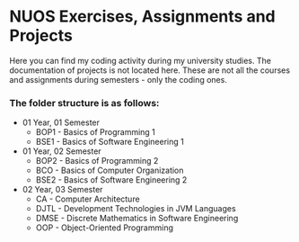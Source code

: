 # NUOS Exercises, Assignments and Projects
Here you can find my coding activity during my university studies. The documentation of projects is not located here.
These are not all the courses and assignments during semesters - only the coding ones.

### The folder structure is as follows:
- 01 Year, 01 Semester
  - BOP1 - Basics of Programming 1
  - BSE1 - Basics of Software Engineering 1
- 01 Year, 02 Semester
  - BOP2 - Basics of Programming 2
  - BCO - Basics of Computer Organization
  - BSE2 - Basics of Software Engineering 2
- 02 Year, 03 Semester
  - CA - Computer Architecture
  - DJTL - Development Technologies in JVM Languages
  - DMSE - Discrete Mathematics in Software Engineering
  - OOP - Object-Oriented Programming
